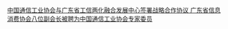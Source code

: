   
[中国通信工业协会与广东省工信两化融合发展中心签署战略合作协议  广东省信息消费协会八位副会长被聘为中国通信工业协会专家委员](http://www.dianyue.me/archives/973/zhf4o2xpp1ne3yby/)